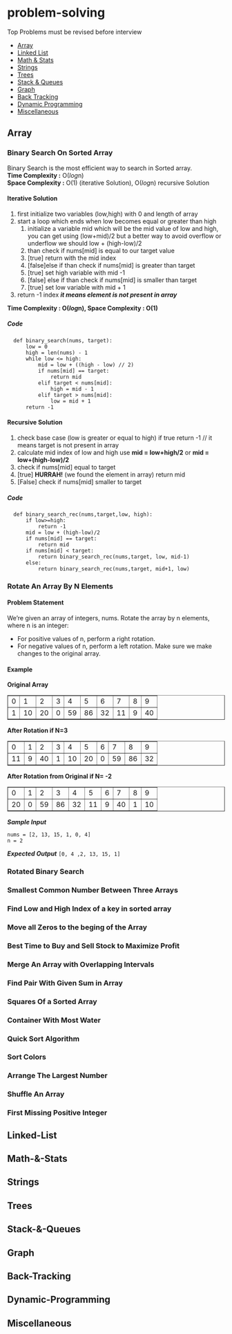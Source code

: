 # problem-solving
Top Problems must be revised before interview
- [Array](README.md#Array)
- [Linked List](README.md#Linked-List)
- [Math & Stats](README.md#Math-&-Stats)
- [Strings](README.md#Strings)
- [Trees](README.md#Trees)
- [Stack & Queues](README.md#Stack-&-Queues)
- [Graph](README.md#Graph)
- [Back Tracking](README.md#Back-Tracking)
- [Dynamic Programming](README.md#Dynamic-Programming)
- [Miscellaneous](README.md#Miscellaneous)

## Array 
### Binary Search On Sorted Array
  Binary Search is the most efficient way to search in Sorted array.  
  **Time Complexity :** O(*log*n)  
  **Space Complexity :** O(1) (iterative Solution), O(*log*n) recursive Solution
  #### Iterative Solution
  1. first initialize two variables (low,high) with 0 and length of array
  2. start a loop which ends when low becomes equal or greater than high
     1. initialize a variable mid which will be the mid value of low and high, you can get using (low+mid)/2 but a better way to avoid overflow or underflow we should low + (high-low)/2
     2. than check if nums[mid] is equal to our target value 
     3. [true] return with the mid index
     4. [false]else if than check if nums[mid] is greater than target
     5. [true] set high variable with mid -1
     6. [false] else if than check if nums[mid] is smaller than target
     7. [true] set low variable with mid + 1
  3. return -1 index  ***it means element is not present in array***  

  **Time Complexity : O(*log*n), Space Complexity : O(1)**
  
  ##### Code
  ```
    def binary_search(nums, target):
	    low = 0
	    high = len(nums) - 1
	    while low <= high:
    		mid = low + ((high - low) // 2)
    		if nums[mid] == target:
    			return mid
    		elif target < nums[mid]:
    			high = mid - 1
    		elif target > nums[mid]:
    			low = mid + 1
    	return -1
  ```
  #### Recursive Solution
  
  1. check base case (low is greater or equal to high)  if true return -1 // it means target is not present in array
  2. calculate mid index of low and high use **mid = low+high/2** or **mid = low+(high-low)/2**
  3. check if nums[mid] equal to target
  4. [true] **HURRAH!** (we found the element in array) return mid
  5. [False] check if nums[mid] smaller to target
  ##### Code
  ~~~
    def binary_search_rec(nums,target,low, high):
        if low>=high:
            return -1
        mid = low + (high-low)/2
        if nums[mid] == target:
            return mid
        if nums[mid] < target:
            return binary_search_rec(nums,target, low, mid-1)
        else:
            return binary_search_rec(nums,target, mid+1, low)
  ~~~
### Rotate An Array By N Elements
#### Problem Statement
We’re given an array of integers, nums. Rotate the array by n elements, where n is an integer:  
  
- For positive values of n, perform a right rotation.
- For negative values of n, perform a left rotation.
Make sure we make changes to the original array.
#### Example 
**Original Array**
<table border=1>
<tr> <td>0 </td><td>  1 </td><td>  2 </td><td>  3 </td><td>  4 </td><td>  5 </td><td>  6 </td><td>  7 </td><td>  8 </td><td>  9</td></tr>
<tr> <td>1 </td><td>  10 </td><td> 20 </td><td> 0  </td><td> 59 </td><td> 86 </td><td> 32 </td><td> 11 </td><td> 9  </td><td> 40</td></tr>
</table>

**After Rotation if N=3**
<table border=1>
<tr> <td>0 </td><td>  1 </td><td>  2 </td><td>  3 </td><td>  4 </td><td>  5 </td><td>  6 </td><td>  7 </td><td>  8 </td><td>  9</td></tr>
<tr> <td> 11 </td><td> 9  </td><td> 40</td><td>1 </td><td>  10 </td><td> 20 </td><td> 0  </td><td> 59 </td><td> 86 </td><td> 32 </td></tr>
</table>

**After Rotation from Original if N= -2**
<table border=1>
<tr> <td>0 </td><td>  1 </td><td>  2 </td><td>  3 </td><td>  4 </td><td>  5 </td><td>  6 </td><td>  7 </td><td>  8 </td><td>  9</td></tr>
<tr> <td>20 </td><td> 0  </td><td> 59 </td><td> 86 </td><td> 32 </td><td> 11 </td><td> 9  </td><td> 40</td><td>1 </td><td>  10 </td></tr>
</table>

***Sample Input***
```
nums = [2, 13, 15, 1, 0, 4]
n = 2
```

***Expected Output***
```[0, 4 ,2, 13, 15, 1]```



### Rotated Binary Search
### Smallest Common Number Between Three Arrays
### Find Low and High Index of a key in sorted array
### Move all Zeros to the beging of the Array
### Best Time to Buy and Sell Stock to Maximize Profit
### Merge An Array with Overlapping Intervals
### Find Pair With Given Sum in Array
### Squares Of a Sorted Array
### Container With Most Water
### Quick Sort Algorithm
### Sort Colors
### Arrange The Largest Number
### Shuffle An Array
### First Missing Positive Integer
## Linked-List
## Math-&-Stats
## Strings
## Trees
## Stack-&-Queues
## Graph
## Back-Tracking
## Dynamic-Programming
## Miscellaneous
